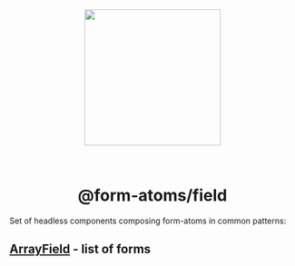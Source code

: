 <div align="center">
  <img width="240" style="margin: 32px" src="../../form-atoms.svg">
  <h1>@form-atoms/field</h1>
</div>

Set of headless components composing form-atoms in common patterns:

## [ArrayField](./src/array-field/) - list of forms
